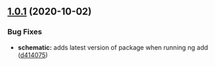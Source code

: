 ## [1.0.1](https://github.com/cmurczek/storybook-builder/compare/v1.0.0...v1.0.1) (2020-10-02)


### Bug Fixes

* **schematic:** adds latest version of package when running ng add ([d414075](https://github.com/cmurczek/storybook-builder/commit/d4140752ba7164343860330d4635eb8701d217e0))
